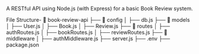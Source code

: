 A RESTful API using Node.js (with Express) for a basic Book Review system. 


File Structure-
📂 book-review-api
├── 📁 config
│   ├── db.js
├── 📁 models
│   ├── User.js
│   ├── Book.js
│   ├── Review.js
├── 📁 routes
│   ├── authRoutes.js
│   ├── bookRoutes.js
│   ├── reviewRoutes.js
├── 📁 middleware
│   ├── authMiddleware.js
├── server.js
├── .env
├── package.json
